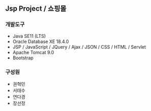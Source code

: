 ## Jsp Project / 쇼핑몰 

### 개발도구

* Java SE11 (LTS)
* Oracle Database XE 18.4.0
* JSP / JavaScript / JQuery / Ajax / JSON / CSS / HTML / Servlet
* Apache Tomcat 9.0
* Bootstrap

### 구성원

* 권혁민
* 서태수
* 연다경
* 장선정
